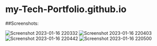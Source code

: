 # my-Tech-Portfolio.github.io

##Screenshots: 

![Screenshot 2023-01-16 220332](https://user-images.githubusercontent.com/73846476/212727237-6b23b282-d883-49d3-9a84-601cd43b7595.png)
![Screenshot 2023-01-16 220403](https://user-images.githubusercontent.com/73846476/212727371-7d02816e-e5b4-4363-8003-b313b18873c5.png)
![Screenshot 2023-01-16 220442](https://user-images.githubusercontent.com/73846476/212727431-9b4f4961-000e-455f-b898-96cd8254ef03.png)
![Screenshot 2023-01-16 220500](https://user-images.githubusercontent.com/73846476/212727544-eea726d7-f291-4767-aa57-1a8ec0933d93.png)

